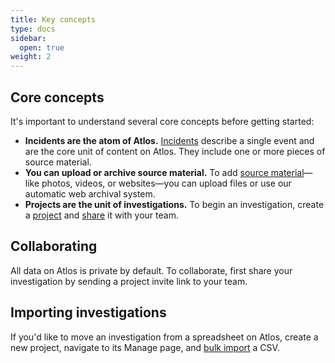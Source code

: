```yaml
---
title: Key concepts
type: docs
sidebar:
  open: true
weight: 2
---
```


## Core concepts
It's important to understand several core concepts before getting started:
- **Incidents are the atom of Atlos.** [Incidents](/incidents/incidents) describe a single event and are the core unit of content on Atlos. They include one or more pieces of source material. 
- **You can upload or archive source material.** To add [source material](/incidents/source-material)—like photos, videos, or websites—you can upload files or use our automatic web archival system.
- **Projects are the unit of investigations.** To begin an investigation, create a [project](/investigations/projects) and [share](/investigations/collaboration) it with your team. 

## Collaborating
All data on Atlos is private by default. To collaborate, first share your investigation by sending a project invite link to your team.

## Importing investigations
If you'd like to move an investigation from a spreadsheet on Atlos, create a new project, navigate to its Manage page, and [bulk import](/investigations/import-and-export-data#data-import) a CSV. 